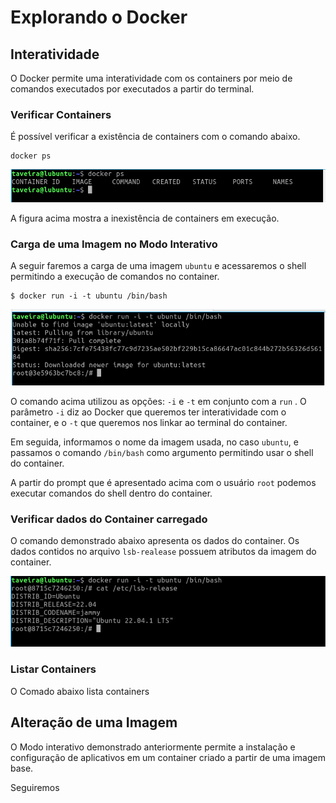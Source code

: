 # Explorando o Docker #

## Interatividade ##
>
O Docker permite uma interatividade com os containers por meio de comandos executados por
executados a partir do terminal.
>
### Verificar Containers ### 
>
É possível verificar a existência de containers com o comando abaixo.
> 
>
```
docker ps
```
>
![Contaniners em execução.](/11-docker/02-instalacao/99-imagens/tela_07.png "Containers em execução.")
>
>
A figura acima mostra a inexistência de containers em execução.
>

### Carga de uma Imagem no Modo Interativo ###
>
A seguir faremos a carga de uma imagem `ubuntu` e acessaremos 
o shell permitindo a execução de comandos no container.
>
>
```
$ docker run -i -t ubuntu /bin/bash
```
> 
>
![Interação com Containers.](/11-docker/02-instalacao/99-imagens/tela_08.png "Interação com Containers.")
>
>
O comando acima utilizou as opções: `-i` e `-t` em conjunto
com a `run` . O parâmetro `-i` diz ao Docker que queremos ter
interatividade com o container, e o `-t` que queremos nos linkar
ao terminal do container. 
>
Em seguida, informamos o nome da imagem usada, no caso `ubuntu`, e passamos o 
comando `/bin/bash` como argumento permitindo usar o shell do container.
>
>
A partir do prompt que é apresentado acima  com o usuário `root` podemos executar 
comandos do shell dentro do container.  
>

### Verificar dados do Container carregado ###
>
O comando demonstrado abaixo apresenta os dados do container. Os dados contidos
no arquivo `lsb-realease` possuem atributos da imagem do container.
>
> 
![Dados do Container.](/11-docker/03-explorando/99-figuras/tela_01.png "Dados do Container.")
>

### Listar Containers ### 
>
O Comado abaixo lista containers 

## Alteração de uma Imagem ##

>
O Modo interativo demonstrado anteriormente permite a instalação e configuração de aplicativos em um container 
criado a partir de uma imagem base.   
>
>
Seguiremos 
>

